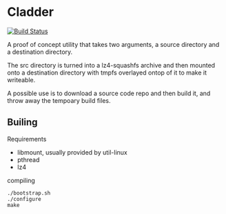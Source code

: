 # Cladder

[![Build Status](https://travis-ci.org/GrayTShirt/cladder.svg?branch=master)](https://travis-ci.org/GrayTShirt/cladder)

A proof of concept utility that takes two arguments, a source directory and a destination directory.

The src directory is turned into a lz4-squashfs archive and then mounted onto a destination directory
with tmpfs overlayed ontop of it to make it writeable.

A possible use is to download a source code repo and then build it, and throw away the tempoary build files.

## Builing

Requirements

- libmount, usually provided by util-linux
- pthread
- lz4


compiling

    ./bootstrap.sh
    ./configure
    make

